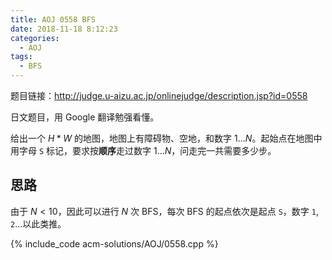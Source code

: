 ```yaml
---
title: AOJ 0558 BFS
date: 2018-11-18 8:12:23
categories:
  - AOJ
tags:
  - BFS
---
```


题目链接：http://judge.u-aizu.ac.jp/onlinejudge/description.jsp?id=0558

日文题目，用 Google 翻译勉强看懂。

给出一个 $H*W$ 的地图，地图上有障碍物、空地，和数字 $1...N$。起始点在地图中用字母 `S` 标记，要求按**顺序**走过数字 $1...N$，问走完一共需要多少步。

<!-- more -->

## 思路

由于 $N < 10$，因此可以进行 $N$ 次 BFS，每次 BFS 的起点依次是起点 `S`，数字 `1`, `2`...以此类推。

{% include_code acm-solutions/AOJ/0558.cpp %}
